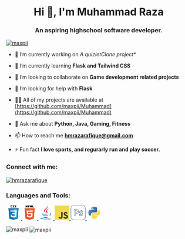 <h1 align="center">Hi 👋, I'm Muhammad Raza</h1>
<h3 align="center">An aspiring highschool software developer.</h3>

<p align="left"> <a href="https://github.com/ryo-ma/github-profile-trophy"><img src="https://github-profile-trophy.vercel.app/?username=maxpii" alt="maxpii" /></a> </p>

- 🔭 I’m currently working on *A quizletClone project**

- 🌱 I’m currently learning **Flask and Tailwind CSS**

- 👯 I’m looking to collaborate on **Game development related projects**

- 🤝 I’m looking for help with **Flask**

- 👨‍💻 All of my projects are available at [https://github.com/maxpii/Muhammad](https://github.com/maxpii/Muhammad)

- 💬 Ask me about **Python, Java, Gaming, Fitness**

- 📫 How to reach me **hmrazarafique@gmail.com**

- ⚡ Fun fact **I love sports, and regurarly run and play soccer.**

<h3 align="left">Connect with me:</h3>
<p align="left">
<a href="https://www.leetcode.com/hmrazarafique" target="blank"><img align="center" src="https://raw.githubusercontent.com/rahuldkjain/github-profile-readme-generator/master/src/images/icons/Social/leet-code.svg" alt="hmrazarafique" height="30" width="40" /></a>
</p>

<h3 align="left">Languages and Tools:</h3>
<p align="left"> <a href="https://www.w3schools.com/css/" target="_blank" rel="noreferrer"> <img src="https://raw.githubusercontent.com/devicons/devicon/master/icons/css3/css3-original-wordmark.svg" alt="css3" width="40" height="40"/> </a> <a href="https://www.w3.org/html/" target="_blank" rel="noreferrer"> <img src="https://raw.githubusercontent.com/devicons/devicon/master/icons/html5/html5-original-wordmark.svg" alt="html5" width="40" height="40"/> </a> <a href="https://www.java.com" target="_blank" rel="noreferrer"> <img src="https://raw.githubusercontent.com/devicons/devicon/master/icons/java/java-original.svg" alt="java" width="40" height="40"/> </a> <a href="https://developer.mozilla.org/en-US/docs/Web/JavaScript" target="_blank" rel="noreferrer"> <img src="https://raw.githubusercontent.com/devicons/devicon/master/icons/javascript/javascript-original.svg" alt="javascript" width="40" height="40"/> </a> <a href="https://www.photoshop.com/en" target="_blank" rel="noreferrer"> <img src="https://raw.githubusercontent.com/devicons/devicon/master/icons/photoshop/photoshop-line.svg" alt="photoshop" width="40" height="40"/> </a> <a href="https://www.python.org" target="_blank" rel="noreferrer"> <img src="https://raw.githubusercontent.com/devicons/devicon/master/icons/python/python-original.svg" alt="python" width="40" height="40"/> </a> </p>

<p><img align="left" src="https://github-readme-stats.vercel.app/api/top-langs?username=maxpii&show_icons=true&locale=en&layout=compact" alt="maxpii" /></p>

<p>&nbsp;<img align="center" src="https://github-readme-stats.vercel.app/api?username=maxpii&show_icons=true&locale=en" alt="maxpii" /></p>
